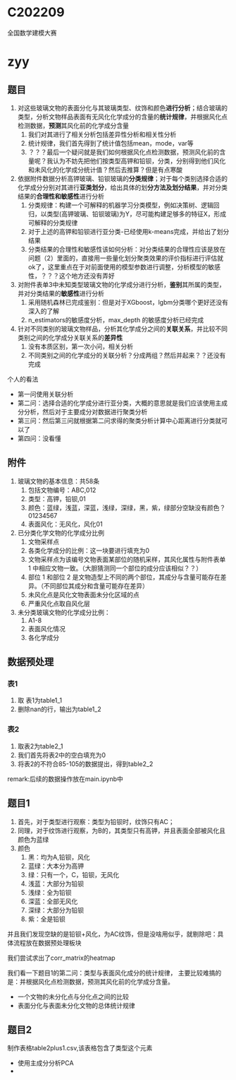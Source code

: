 # C202209
 全国数学建模大赛

 # zyy
 ## 题目
1. 对这些玻璃文物的表面分化与其玻璃类型、纹饰和颜色**进行分析**；结合玻璃的类型，分析文物样品表面有无风化化学成分的含量的**统计规律**，并根据风化点检测数据，**预测**其风化前的化学成分含量
   1. 我们对其进行了相关分析包括差异性分析和相关性分析
   2. 统计规律，我们首先得到了统计值包括mean，mode，var等
   3. ？？？最后一个疑问就是我们如何根据风化点检测数据，预测风化前的含量呢？我认为不妨先把他们按类型高钾和铅钡，分类，分别得到他们风化和未风化的化学成分统计值？然后去推算？但是有点寒酸
2. 依据附件数据分析高钾玻璃、铅钡玻璃的**分类规律**；对于每个类别选择合适的化学成分分别对其进行**亚类划分**，给出具体的划**分方法及划分结果**，并对分类结果的**合理性和敏感性**进行分析
   1. 分类规律：构建一个可解释的机器学习分类模型，例如决策树、逻辑回归，以类型(高钾玻璃、铅钡玻璃)为Y，尽可能构建足够多的特征X，形成可解释的分类规律
   2. 对于上述的高钾和铅钡进行亚分类-已经使用k-means完成，并给出了划分结果
   3. 分类结果的合理性和敏感性该如何分析：对分类结果的合理性应该是放在问题（2）里面的，直接用一些量化划分聚类效果的评价指标进行评估就ok了，这里重点在于对前面使用的模型参数进行调整，分析模型的敏感性，？？？这个地方还没有弄好
3. 对附件表单3中未知类型玻璃文物的化学成分进行分析，**鉴别**其所属的类型，并对分类结果的**敏感性**进行分析
   1. 采用随机森林已完成鉴别：但是对于XGboost，lgbm分类哪个更好还没有深入的了解
   2. n_estimators的敏感度分析，max_depth 的敏感度分析已经完成
4. 针对不同类别的玻璃文物样品，分析其化学成分之间的**关联关系**，并比较不同类别之间的化学成分关联关系的**差异性**
   1. 没有本质区别，第一次小问，相关分析
   2. 不同类别之间的化学成分的关联分析？分成两组？然后并起来？？还没有完成

个人的看法
- 第一问使用关联分析
- 第二问：选择合适的化学成分进行亚分类，大概的意思就是我们应该使用主成分分析，然后对于主要成分对数据进行聚类分析
- 第三问：然后第三问就根据第二问求得的聚类分析计算中心距离进行分类就可以了
- 第四问：没看懂

## 附件
1. 玻璃文物的基本信息：共58条
   1. 包括文物编号：ABC,012
   2. 类型：高钾，铅钡,01
   3. 颜色：蓝绿，浅蓝，深蓝，浅绿，深绿，黑，紫，绿部分空缺没有颜色？01234567
   4. 表面风化：无风化，风化01
2. 已分类化学文物的化学成分比例
   1. 文物采样点
   2. 各类化学成分的比例：这一块要进行填充为0
   3. 文物采样点为该编号文物表面某部位的随机采样，其风化属性与附件表单 1 中相应文物一致。（大胆猜测同一个部位的成分应该相似？？）
   4. 部位 1 和部位 2 是文物造型上不同的两个部位，其成分与含量可能存在差异。（不同部位其成分和含量可能存在差异）
   5. 未风化点是风化文物表面未分化区域的点
   6. 严重风化点取自风化层
3. 未分类玻璃文物的化学成分比例：
   1. A1-8
   2. 表面风化情况
   3. 各化学成分


## 数据预处理
### 表1
1. 取 表1为table1_1
2. 删除nan的行，输出为table1_2

### 表2
1. 取表2为table2_1
2. 我们首先将表2中的空白填充为0
3. 将表2的不符合85-105的数据提出，得到table2_2


remark:后续的数据操作放在main.ipynb中
## 题目1
1. 首先，对于类型进行观察：类型为铅钡时，纹饰只有AC；
2. 同理，对于纹饰进行观察，为B的，其类型只有高钾，并且表面全部被风化且颜色为蓝绿
3. 颜色
   1. 黑：均为A,铅钡，风化
   2. 蓝绿：大本分为高钾
   3. 绿：只有一个，C，铅钡，无风化
   4. 浅蓝：大部分为铅钡
   5. 浅绿：全为铅钡
   6. 深蓝：全部无风化
   7. 深绿：大部分为铅钡
   8. 紫：全是铅钡

并且我们发现空缺的是铅钡+风化，为AC纹饰，但是没啥用似乎，就剔除吧：具体流程放在数据预处理板块

我们尝试求出了corr_matrix的heatmap

我们看一下题目1的第二问：类型与表面风化成分的统计规律，
主要比较难搞的是：并根据风化点检测数据，预测其风化前的化学成分含量。
- 一个文物的未分化点与分化点之间的比较
- 表面分化与表面未分化文物的总体统计规律




## 题目2
制作表格table2plus1.csv,该表格包含了类型这个元素
- 使用主成分分析PCA
- 